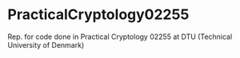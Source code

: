 # PracticalCryptology02255
Rep. for code done in Practical Cryptology 02255 at DTU (Technical University of Denmark)
